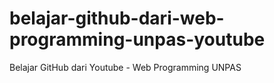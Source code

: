 # belajar-github-dari-web-programming-unpas-youtube
Belajar GitHub dari Youtube - Web Programming UNPAS
